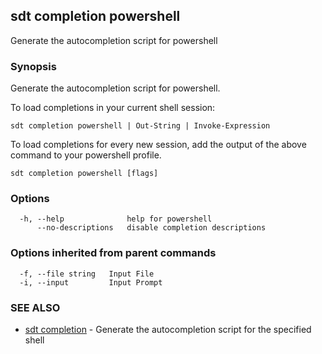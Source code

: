 ## sdt completion powershell

Generate the autocompletion script for powershell

### Synopsis

Generate the autocompletion script for powershell.

To load completions in your current shell session:

	sdt completion powershell | Out-String | Invoke-Expression

To load completions for every new session, add the output of the above command
to your powershell profile.


```
sdt completion powershell [flags]
```

### Options

```
  -h, --help              help for powershell
      --no-descriptions   disable completion descriptions
```

### Options inherited from parent commands

```
  -f, --file string   Input File
  -i, --input         Input Prompt
```

### SEE ALSO

* [sdt completion](sdt_completion.md)	 - Generate the autocompletion script for the specified shell

